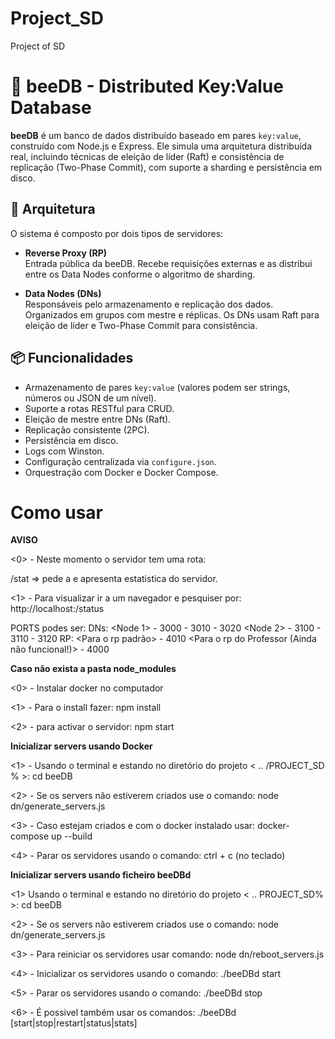 # Project_SD
 Project of SD

# 🐝 beeDB - Distributed Key:Value Database

**beeDB** é um banco de dados distribuído baseado em pares `key:value`, construído com Node.js e Express. Ele simula uma arquitetura distribuída real, incluindo técnicas de eleição de líder (Raft) e consistência de replicação (Two-Phase Commit), com suporte a sharding e persistência em disco.

## 🔧 Arquitetura

O sistema é composto por dois tipos de servidores:

- **Reverse Proxy (RP)**  
  Entrada pública da beeDB. Recebe requisições externas e as distribui entre os Data Nodes conforme o algoritmo de sharding.

- **Data Nodes (DNs)**  
  Responsáveis pelo armazenamento e replicação dos dados. Organizados em grupos com mestre e réplicas. Os DNs usam Raft para eleição de líder e Two-Phase Commit para consistência.

## 📦 Funcionalidades

- Armazenamento de pares `key:value` (valores podem ser strings, números ou JSON de um nível).
- Suporte a rotas RESTful para CRUD.
- Eleição de mestre entre DNs (Raft).
- Replicação consistente (2PC).
- Persistência em disco.
- Logs com Winston.
- Configuração centralizada via `configure.json`.
- Orquestração com Docker e Docker Compose.

# Como usar 

**AVISO**

<0> - Neste momento o servidor tem uma rota:

/stat  => pede a e apresenta estatistica do servidor.

<1> - Para visualizar ir a um navegador e pesquiser por:
  http://localhost:<PORT>/status 

PORTS podes ser:
 DNs:
    <Node 1>
        - 3000
        - 3010
        - 3020
    <Node 2>
        - 3100
        - 3110
        - 3120
 RP:
    <Para o rp padrão>
        - 4010
    <Para o rp do Professor (Ainda não funcional!)>
        - 4000

**Caso não exista a pasta node_modules**

<0> - Instalar docker no computador

<1> - Para o install fazer:
  npm install

<2> - para activar o servidor:
  npm start


**Inicializar servers usando Docker**

<1> - Usando o terminal e estando no diretório do projeto < .. /PROJECT_SD % >:
  cd beeDB

<2> - Se os servers não estiverem criados use o comando: 
node dn/generate_servers.js

<3> - Caso estejam criados e com o docker instalado usar: 
  docker-compose up --build

<4> - Parar os servidores usando o comando: 
  ctrl + c (no teclado)

**Inicializar servers usando ficheiro beeDBd**

<1> Usando o terminal e estando no diretório do projeto < .. PROJECT_SD% >:
  cd beeDB

<2> - Se os servers não estiverem criados use o comando: 
  node dn/generate_servers.js

<3> - Para reiniciar os servidores usar comando:
  node dn/reboot_servers.js

<4> - Inicializar os servidores usando o comando: 
  ./beeDBd start

<5> - Parar os servidores usando o comando: 
  ./beeDBd stop

<6> - É possivel também usar os comandos:
  ./beeDBd [start|stop|restart|status|stats]